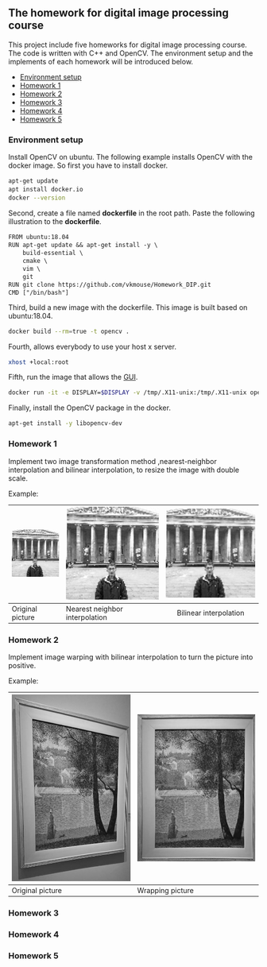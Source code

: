## The homework for digital image processing course
This project include five homeworks for digital image processing course. The code is written with C++ and OpenCV. The environment setup and the implements of each homework will be introduced below.

- [Environment setup](#Environment-setup)
- [Homework 1](#Homework-1)
- [Homework 2](#Homework-2)
- [Homework 3](#Homework-3)
- [Homework 4](#Homework-4)
- [Homework 5](#Homework-5)


### Environment setup
Install OpenCV on ubuntu. The following example installs OpenCV with the docker image. So first you have to install docker.

```bash
apt-get update
apt install docker.io
docker --version
```

Second, create a file named **dockerfile** in the root path. Paste the following illustration to the **dockerfile**.

	FROM ubuntu:18.04
	RUN apt-get update && apt-get install -y \	
		build-essential \
		cmake \
		vim \
		git	
    RUN git clone https://github.com/vkmouse/Homework_DIP.git
    CMD ["/bin/bash"]

Third, build a new image with the dockerfile. This image is built based on ubuntu:18.04.

```bash
docker build --rm=true -t opencv .
```

Fourth, allows everybody to use your host x server.

```bash
xhost +local:root
```

Fifth, run the image that allows the [GUI](http://wiki.ros.org/docker/Tutorials/GUI).

```bash
docker run -it -e DISPLAY=$DISPLAY -v /tmp/.X11-unix:/tmp/.X11-unix opencv:latest
```

Finally, install the OpenCV package in the docker.

```bash
apt-get install -y libopencv-dev
```

### Homework 1
Implement two image transformation method ,nearest-neighbor interpolation and bilinear interpolation, to resize the image with double scale.

Example:

|![](https://github.com/vkmouse/Homework_DIP/blob/master/figure/HW1-1.jpg?raw=true)|![](https://github.com/vkmouse/Homework_DIP/blob/master/figure/HW1-2.jpg?raw=true)|![](https://github.com/vkmouse/Homework_DIP/blob/master/figure/HW1-3.jpg?raw=true)|
|---|---|:---:|
| Original picture | Nearest neighbor interpolation | Bilinear interpolation |

### Homework 2
Implement image warping with bilinear interpolation to turn the picture into positive.

Example:

|![](https://github.com/vkmouse/Homework_DIP/blob/master/figure/HW2-1.jpg?raw=true)|![](https://github.com/vkmouse/Homework_DIP/blob/master/figure/HW2-2.jpg?raw=true)|
|---|---|
| Original picture | Wrapping picture |

### Homework 3

### Homework 4

### Homework 5


